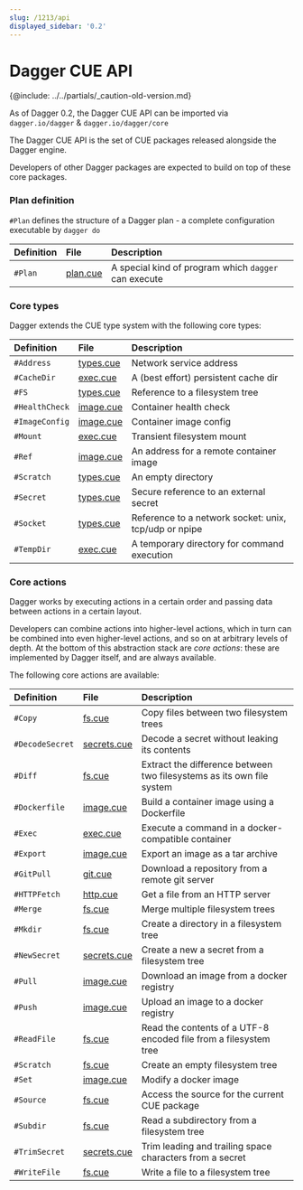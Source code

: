 ```yaml
---
slug: /1213/api
displayed_sidebar: '0.2'
---
```


# Dagger CUE API

{@include: ../../partials/_caution-old-version.md}

As of Dagger 0.2, the Dagger CUE API can be imported via `dagger.io/dagger` & `dagger.io/dagger/core`

The Dagger CUE API is the set of CUE packages released alongside the Dagger engine.

Developers of other Dagger packages are expected to build on top of these core packages.

### Plan definition

`#Plan` defines the structure of a Dagger plan - a complete configuration executable by `dagger do`

| Definition | File                                                                                   | Description                                          |
| :--------- | :------------------------------------------------------------------------------------- | :--------------------------------------------------- |
| `#Plan`    | [plan.cue](https://github.com/dagger/dagger/blob/v0.2.19/pkg/dagger.io/dagger/plan.cue) | A special kind of program which `dagger` can execute |

### Core types

Dagger extends the CUE type system with the following core types:

| Definition     | File                                                                                          | Description                                           |
| :------------- | :------------------------------------------------------------------------------------------   | :---------------------------------------------------- |
| `#Address`     | [types.cue](https://github.com/dagger/dagger/blob/v0.2.19/pkg/dagger.io/dagger/types.cue)      | Network service address                               |
| `#CacheDir`    | [exec.cue](https://github.com/dagger/dagger/blob/v0.2.19/pkg/dagger.io/dagger/core/exec.cue)   | A (best effort) persistent cache dir                  |
| `#FS`          | [types.cue](https://github.com/dagger/dagger/blob/v0.2.19/pkg/dagger.io/dagger/types.cue)      | Reference to a filesystem tree                        |
| `#HealthCheck` | [image.cue](https://github.com/dagger/dagger/blob/v0.2.19/pkg/dagger.io/dagger/core/image.cue) | Container health check                                |
| `#ImageConfig` | [image.cue](https://github.com/dagger/dagger/blob/v0.2.19/pkg/dagger.io/dagger/core/image.cue) | Container image config                                |
| `#Mount`       | [exec.cue](https://github.com/dagger/dagger/blob/v0.2.19/pkg/dagger.io/dagger/core/exec.cue)   | Transient filesystem mount                            |
| `#Ref`         | [image.cue](https://github.com/dagger/dagger/blob/v0.2.19/pkg/dagger.io/dagger/core/image.cue) | An address for a remote container image               |
| `#Scratch`     | [types.cue](https://github.com/dagger/dagger/blob/v0.2.19/pkg/dagger.io/dagger/types.cue)      | An empty directory                                    |
| `#Secret`      | [types.cue](https://github.com/dagger/dagger/blob/v0.2.19/pkg/dagger.io/dagger/types.cue)      | Secure reference to an external secret                |
| `#Socket`      | [types.cue](https://github.com/dagger/dagger/blob/v0.2.19/pkg/dagger.io/dagger/types.cue)      | Reference to a network socket: unix, tcp/udp or npipe |
| `#TempDir`     | [exec.cue](https://github.com/dagger/dagger/blob/v0.2.19/pkg/dagger.io/dagger/core/exec.cue)   | A temporary directory for command execution           |

### Core actions

Dagger works by executing actions in a certain order and passing data between actions in a certain layout.

Developers can combine actions into higher-level actions, which in turn can be combined into even higher-level actions,
and so on at arbitrary levels of depth. At the bottom of this abstraction stack are _core actions_: these
are implemented by Dagger itself, and are always available.

The following core actions are available:

| Definition      | File                                                                                              | Description                                                           |
| :-------------- | :------------------------------------------------------------------------------------------------ | :-------------------------------------------------------------------- |
| `#Copy`         | [fs.cue](https://github.com/dagger/dagger/blob/v0.2.19/pkg/dagger.io/dagger/core/fs.cue)           | Copy files between two filesystem trees                               |
| `#DecodeSecret` | [secrets.cue](https://github.com/dagger/dagger/blob/v0.2.19/pkg/dagger.io/dagger/core/secrets.cue) | Decode a secret without leaking its contents                          |
| `#Diff`         | [fs.cue](https://github.com/dagger/dagger/blob/v0.2.19/pkg/dagger.io/dagger/core/fs.cue)           | Extract the difference between two filesystems as its own file system |
| `#Dockerfile`   | [image.cue](https://github.com/dagger/dagger/blob/v0.2.19/pkg/dagger.io/dagger/core/image.cue)     | Build a container image using a Dockerfile                            |
| `#Exec`         | [exec.cue](https://github.com/dagger/dagger/blob/v0.2.19/pkg/dagger.io/dagger/core/exec.cue)       | Execute a command in a docker-compatible container                    |
| `#Export`       | [image.cue](https://github.com/dagger/dagger/blob/v0.2.19/pkg/dagger.io/dagger/core/image.cue)     | Export an image as a tar archive                                      |
| `#GitPull`      | [git.cue](https://github.com/dagger/dagger/blob/v0.2.19/pkg/dagger.io/dagger/core/git.cue)         | Download a repository from a remote git server                        |
| `#HTTPFetch`    | [http.cue](https://github.com/dagger/dagger/blob/v0.2.19/pkg/dagger.io/dagger/core/http.cue)       | Get a file from an HTTP server                                        |
| `#Merge`        | [fs.cue](https://github.com/dagger/dagger/blob/v0.2.19/pkg/dagger.io/dagger/core/fs.cue)           | Merge multiple filesystem trees                                       |
| `#Mkdir`        | [fs.cue](https://github.com/dagger/dagger/blob/v0.2.19/pkg/dagger.io/dagger/core/fs.cue)           | Create a directory in a filesystem tree                               |
| `#NewSecret`    | [secrets.cue](https://github.com/dagger/dagger/blob/v0.2.19/pkg/dagger.io/dagger/core/secrets.cue) | Create a new a secret from a filesystem tree                          |
| `#Pull`         | [image.cue](https://github.com/dagger/dagger/blob/v0.2.19/pkg/dagger.io/dagger/core/image.cue)     | Download an image from a docker registry                              |
| `#Push`         | [image.cue](https://github.com/dagger/dagger/blob/v0.2.19/pkg/dagger.io/dagger/core/image.cue)     | Upload an image to a docker registry                                  |
| `#ReadFile`     | [fs.cue](https://github.com/dagger/dagger/blob/v0.2.19/pkg/dagger.io/dagger/core/fs.cue)           | Read the contents of a UTF-8 encoded file from a filesystem tree      |
| `#Scratch`      | [fs.cue](https://github.com/dagger/dagger/blob/v0.2.19/pkg/dagger.io/dagger/core/fs.cue)           | Create an empty filesystem tree                                       |
| `#Set`          | [image.cue](https://github.com/dagger/dagger/blob/v0.2.19/pkg/dagger.io/dagger/core/image.cue)     | Modify a docker image                                                 |
| `#Source`       | [fs.cue](https://github.com/dagger/dagger/blob/v0.2.19/pkg/dagger.io/dagger/core/fs.cue)           | Access the source for the current CUE package                         |
| `#Subdir`       | [fs.cue](https://github.com/dagger/dagger/blob/v0.2.19/pkg/dagger.io/dagger/core/fs.cue)           | Read a subdirectory from a filesystem tree                            |
| `#TrimSecret`   | [secrets.cue](https://github.com/dagger/dagger/blob/v0.2.19/pkg/dagger.io/dagger/core/secrets.cue) | Trim leading and trailing space characters from a secret              |
| `#WriteFile`    | [fs.cue](https://github.com/dagger/dagger/blob/v0.2.19/pkg/dagger.io/dagger/core/fs.cue)           | Write a file to a filesystem tree                                     |
